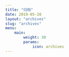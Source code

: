```yaml
---
title: "归档"
date: 2019-05-28
layout: "archives"
slug: "archives"
menu:
    main:
        weight: 30
        params: 
            icon: archives
---
```

